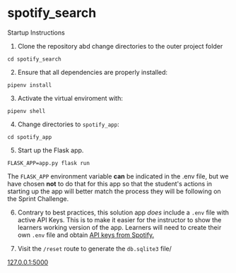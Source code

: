 # spotify_search

Startup Instructions

1) Clone the repository abd change directories to the outer project folder 

`cd spotify_search`

2) Ensure that all dependencies are properly installed:

 `pipenv install`
 
3) Activate the virtual enviroment with:

`pipenv shell`

4) Change directories to `spotify_app`:

 `cd spotify_app`

5) Start up the Flask app.

`FLASK_APP=app.py flask run`

The `FLASK_APP` environment variable **can** be indicated in the .env file, but we have chosen **not** to do that for this app so that the student's actions in starting up the app will better match the process they will be following on the Sprint Challenge.

6) Contrary to best practices, this solution app *does* include a `.env` file with active API Keys. This is to make it easier for the instructor to show the learners working version of the app. Learners will need to create their own `.env` file and obtain [API keys from Spotify.](https://developer.spotify.com/dashboard/login)  

7) Visit the `/reset` route to generate the `db.sqlite3` file/

[127.0.0.1:5000](http://127.0.0.1:5000)

